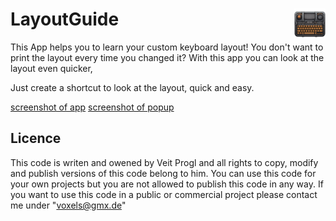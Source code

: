 # LayoutGuide <img alt="Logo" src="readmeimages/AppIcon.png" align="right" height="50">

This App helps you to learn your custom keyboard layout!
You don't want to print the layout every time you changed it? With this app you can look at the layout even quicker,

Just create a shortcut to look at the layout, quick and easy. 

[screenshot of app](readmeimages/app.png "App")
[screenshot of popup](readmeimages/popup.png "Popup Window")


## Licence
 
This code is writen and owened by Veit Progl and all rights to copy, modify and publish versions of this code belong to him. You can use this code for your own projects but you are not allowed to publish this code in any way. If you want to use this code in a public or commercial project please contact me under "voxels@gmx.de"
